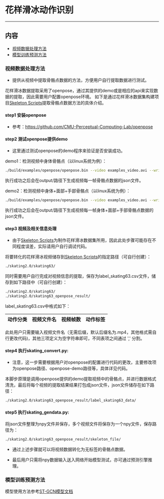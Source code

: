 # 花样滑冰动作识别

---
## 内容

- [视频数据处理方法](#视频数据处理方法)
- [模型训练预测方法](#模型训练预测方法)


### 视频数据处理方法

 - 提供从视频中提取骨骼点数据的方法，方便用户自行提取数据进行测试。

 花样滑冰数据提取采用了openpose，通过其提供的demo或是相应的api来实现数据的提取，因此需要用户配置openpose环境。
 如下是通过花样滑冰数据集构建项目[Skeleton Scripts](https://github.com/HaxiSnake/skeleton_scripts)提取骨骼点数据方法的具体介绍。

 #### step1 安装openpose

 - 参考：https://github.com/CMU-Perceptual-Computing-Lab/openpose  

 #### step2 测试openpose提供demo

 - 这里通过测试openpose的demo程序来验证是否安装成功。

 demo1：检测视频中身体骨骼点（以linux系统为例）：

 ```bash
 ./build/examples/openpose/openpose.bin --video examples_video.avi --write_json output/ --display 0 --render_pose 0
 ```

 执行成功之后会在output/路径下生成视频每一帧骨骼点数据的json文件。

 demo2：检测视频中身体+面部+手部骨骼点（以linux系统为例）：

 ```bash
 ./build/examples/openpose/openpose.bin --video examples_video.avi --write_json output/ --display 0 --render_pose 0 --face --hand
 ```

 执行成功之后会在output/路径下生成视频每一帧身体+面部+手部骨骼点数据的json文件。

 #### step3 视频及相关信息处理

 - 由于[Skeleton Scripts](https://github.com/HaxiSnake/skeleton_scripts)为制作花样滑冰数据集所用，因此此处步骤可能存在不同程度误差，实际请用户自行调试代码。

 将要转化的花样滑冰视频储存到[Skeleton Scripts](https://github.com/HaxiSnake/skeleton_scripts)的指定路径（可自行创建）：
 ```bash
 ./skating2.0/skating63/
 ```

 同时需要用户自行完成对视频信息的提取，保存为label_skating63.csv文件，储存到如下路径中（可自行创建）：

 ```bash
 ./skating2.0/skating63/
 ./skating2.0/skating63_openpose_result/
 ```

 label_skating63.csv中格式如下：

 | 动作分类 | 视频文件名 | 视频帧数 | 动作标签 |
 | :----: | :----: | :----: | :---- |

 此处用户只需要输入视频文件名（无需后缀，默认后缀名为.mp4，其他格式需自行更改代码)，其他三项定义为空字符串即可，不同表项之间通过 ',' 分割。

 #### step4 执行skating_convert.py:

 - 注意，这一步需要根据用户对openpose的配置进行代码的更改，主要修改项为openpose路径、openpose-demo路径等，具体详见代码。

 本脚步原理是调用openpose提供的demo提取视频中的骨骼点，并进行数据格式清洗，最后将每个视频的提取结果结果打包成json文件，json文件储存在如下路径：

 ```bash
 ./skating2.0/skating63_openpose_result/label_skating63_data/
 ```

 #### step5 执行skating_gendata.py:

 将json文件整理为npy文件并保存，多个视频文件将保存为一个npy文件，保存路径为：

 ```bash
 ./skating2.0/skating63_openpose_result/skeleton_file/
 ```

 - 通过上述步骤就可以将视频数据转化为无标签的骨骼点数据。

 - 最后用户只需将npy数据输入送入网络开始模型测试，亦可通过预测引擎推理。


 ### 模型训练预测方法

 模型使用方法参考[ST-GCN模型文档](../../docs/zh-CN/model_zoo/recognition/stgcn.md)
